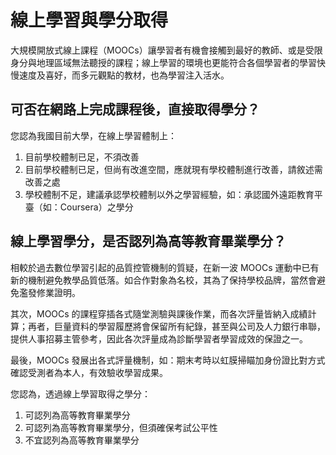 # 線上學習與學分取得

大規模開放式線上課程（MOOCs）讓學習者有機會接觸到最好的教師、或是受限身分與地理區域無法聽授的課程；線上學習的環境也更能符合各個學習者的學習快慢速度及喜好，而多元觀點的教材，也為學習注入活水。

## 可否在網路上完成課程後，直接取得學分？

您認為我國目前大學，在線上學習體制上：

1. 目前學校體制已足，不須改善
2. 目前學校體制已足，但尚有改進空間，應就現有學校體制進行改善，請敘述需改善之處
3. 學校體制不足，建議承認學校體制以外之學習經驗，如：承認國外遠距教育平臺（如：Coursera）之學分
 
## 線上學習學分，是否認列為高等教育畢業學分？

相較於過去數位學習引起的品質控管機制的質疑，在新一波 MOOCs 運動中已有新的機制避免教學品質低落。如合作對象為名校，其為了保持學校品牌，當然會避免濫發修業證明。

其次，MOOCs 的課程穿插各式隨堂測驗與課後作業，而各次評量皆納入成績計算；再者，巨量資料的學習履歷將會保留所有紀錄，甚至與公司及人力銀行串聯，提供人事招募主管參考，因此各次評量成為診斷學習者學習成效的保證之一。

最後，MOOCs 發展出各式評量機制，如：期末考時以虹膜掃瞄加身份證比對方式確認受測者為本人，有效驗收學習成果。

您認為，透過線上學習取得之學分：

1. 可認列為高等教育畢業學分
2. 可認列為高等教育畢業學分，但須確保考試公平性
3. 不宜認列為高等教育畢業學分
